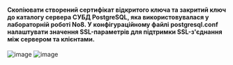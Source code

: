 #### Скопіювати створений сертифікат відкритого ключа та закритий ключ до каталогу сервера СУБД PostgreSQL, яка використовувалася у лабораторній роботі No8. У конфігураційному файлі postgresql.conf налаштувати значення SSL-параметрів для підтримки SSL-з'єднання між сервером та клієнтами.
![image](https://user-images.githubusercontent.com/73271963/208961944-3d0c331e-bddc-42a5-90e1-8fc5cb298317.png)
![image](https://user-images.githubusercontent.com/73271963/208961962-a3716e55-cbdb-40ac-823a-ce3282900aec.png)
